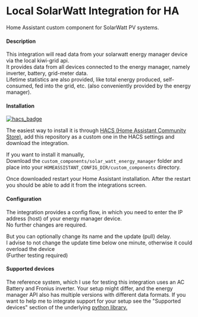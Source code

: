 # Local SolarWatt Integration for HA
Home Assistant custom component for SolarWatt PV systems.

#### Description
This integration will read data from your solarwatt energy manager device via the local kiwi-grid api.  
It provides data from all devices connected to the energy manager, namely inverter, battery, grid-meter data.  
Lifetime statistics are also provided, like total energy produced, self-consumed, fed into the grid, etc. (also conveniently provided by the energy manager).

#### Installation

[![hacs_badge](https://img.shields.io/badge/HACS-Custom-orange.svg)](https://github.com/custom-components/hacs)

The easiest way to install it is through [HACS (Home Assistant Community Store)](https://hacs.xyz/), add this repository as a custom one in the HACS settings and download the integration.

If you want to install it manually,  
Download the `custom_components/solar_watt_energy_manager` folder and place into your `HOMEASSISTANT_CONFIG_DIR/custom_components` directory.

Once downloaded restart your Home Assistant installation.
After the restart you should be able to add it from the integrations screen.

#### Configuration

The integration provides a config flow, in which you need to enter the IP address (host) of your energy manager device.  
No further changes are required.

But you can optionally change its name and the update (pull) delay.  
I advise to not change the update time below one minute, otherwise it could overload the device  
(Further testing required)

#### Supported devices
The reference system, which I use for testing this integration uses an AC Battery and Fronius inverter.
Your setup might differ, and the energy manager API also has multiple versions with different data formats.
If you want to help me to integrate support for your setup see the "Supported devices" section of the underlying [python library.](https://github.com/AlgorithmicEntropy/SolarWattEnergyManagerAPI)
